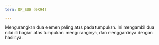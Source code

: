 ```yaml
---
term: OP_SUB (0X94)

---
```

Mengurangkan dua elemen paling atas pada tumpukan. Ini mengambil dua nilai di bagian atas tumpukan, menguranginya, dan menggantinya dengan hasilnya.